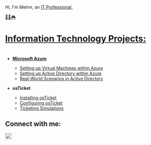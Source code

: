 Hi, I'm Mehm, an <a href="https://linkedin.com/in/mehmedalija-hacimic">IT Professional.       

👨‍💻🎮

<h1>Information Technology Projects:<h1></h1>

- <b>Microsoft Azure</b>
  - [Setting up Virtual Machines within Azure](https://github.com/mehmhacimic/VirtualMachineSetup)
  - [Setting up Active Directory within Azure](https://github.com/mehmhacimic/Active-Directory-Setup)
  - [Real-World Scenarios in Active Directory](https://github.com/mehmhacimic/Active-Directory-Real-World-Scenarios)

- <b>osTicket</b> 
  - [Installing osTicket](https://github.com/mehmhacimic/osTicket-installation)
  - [Configuring osTicket](https://github.com/mehmhacimic/osTicket-Configuration)
  - [Ticketing Simulations](https://github.com/mehmhacimic/osTicket-Ticketing-Simulations)

<h2>Connect with me:</h2>

[<img align="left" alt="Mehmedalija Hacimic | LinkedIn" width="22px" src="https://cdn.jsdelivr.net/npm/simple-icons@v3/icons/linkedin.svg" />][linkedin]



[linkedin]: https://linkedin.com/in/mehmedalija-hacimic
